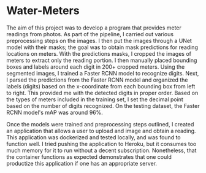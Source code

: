 # Water-Meters

The aim of this project was to develop a program that provides meter readings from photos. As part of the pipeline, I carried out various preprocessing steps on the images. I then put the images through a UNet model with their masks; the goal was to obtain mask predictions for reading locations on meters. With the predictions masks, I cropped the images of meters to extract only the reading portion. I then manually placed bounding boxes and labels around each digit in 200+ cropped meters. Using the segmented images, I trained a Faster RCNN model to recognize digits. Next, I parsed the predictions from the Faster RCNN model and organized the labels (digits) based on the x-coordinate from each bounding box from left to right. This provided me with the detected digits in proper order. Based on the types of meters included in the training set, I set the decimal point based on the number of digits recognized. On the testing dataset, the Faster RCNN model's mAP was around 96%.

Once the models were trained and preprocessing steps outlined, I created an application that allows a user to upload and image and obtain a reading. This application was dockerized and tested locally, and was found to function well. I tried pushing the application to Heroku, but it consumes too much memory for it to run without a decent subscription. Nonetheless, that the container functions as expected demonstrates that one could productize this application if one has an appropriate server.
